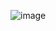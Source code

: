 ![image](https://user-images.githubusercontent.com/84780295/215301006-abb8e48d-7264-45a5-918d-6715705a3b6c.png)
